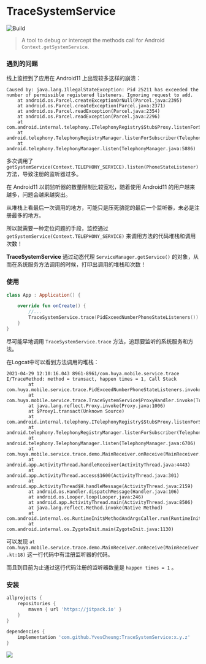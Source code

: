 # TraceSystemService

![Build](https://github.com/YvesCheung/TraceSystemService/workflows/Build/badge.svg)

> A tool to debug or intercept the methods call for Android `Context.getSystemService`.

### 遇到的问题

线上监控到了应用在 Android11 上出现较多这样的崩溃：

```
Caused by: java.lang.IllegalStateException: Pid 25211 has exceeded the number of permissible registered listeners. Ignoring request to add.
	at android.os.Parcel.createExceptionOrNull(Parcel.java:2395)
	at android.os.Parcel.createException(Parcel.java:2371)
	at android.os.Parcel.readException(Parcel.java:2354)
	at android.os.Parcel.readException(Parcel.java:2296)
	at com.android.internal.telephony.ITelephonyRegistry$Stub$Proxy.listenForSubscriber(ITelephonyRegistry.java:1105)
	at android.telephony.TelephonyRegistryManager.listenForSubscriber(TelephonyRegistryManager.java:242)
	at android.telephony.TelephonyManager.listen(TelephonyManager.java:5886)
```

多次调用了 `getSystemService(Context.TELEPHONY_SERVICE).listen(PhoneStateListener)` 方法，导致注册的监听器过多。

在 Android11 以前监听器的数量限制比较宽松，随着使用 Android11 的用户越来越多，问题会越来越突出。

从堆栈上看最后一次调用的地方，可能只是压死骆驼的最后一个监听器，未必是注册最多的地方。

所以就需要一种定位问题的手段，监控通过 `getSystemService(Context.TELEPHONY_SERVICE)` 来调用方法的代码堆栈和调用次数！

**TraceSystemService** 通过动态代理 `ServiceManager.getService()` 的对象，从而在系统服务方法调用的时候，打印出调用的堆栈和次数！

### 使用

```kotlin
class App : Application() {

    override fun onCreate() {
        //...
        TraceSystemService.trace(PidExceedNumberPhoneStateListeners())
    }
}
```

尽可能早地调用 `TraceSystemService.trace` 方法，追踪要监听的系统服务和方法。

在Logcat中可以看到方法调用的堆栈：

```
2021-04-29 12:10:16.043 8961-8961/com.huya.mobile.service.trace I/TraceMethod: method = transact, happen times = 1, Call Stack
        at com.huya.mobile.service.trace.PidExceedNumberPhoneStateListeners.invoke(PidExceedNumberPhoneStateListeners.kt:33)
        at com.huya.mobile.service.trace.TraceSystemService$ProxyHandler.invoke(TraceSystemService.kt:42)
        at java.lang.reflect.Proxy.invoke(Proxy.java:1006)
        at $Proxy1.transact(Unknown Source)
        at com.android.internal.telephony.ITelephonyRegistry$Stub$Proxy.listenForSubscriber(ITelephonyRegistry.java:1100)
        at android.telephony.TelephonyRegistryManager.listenForSubscriber(TelephonyRegistryManager.java:231)
        at android.telephony.TelephonyManager.listen(TelephonyManager.java:6706)
        at com.huya.mobile.service.trace.demo.MainReceiver.onReceive(MainReceiver.kt:18)
        at android.app.ActivityThread.handleReceiver(ActivityThread.java:4443)
        at android.app.ActivityThread.access$1600(ActivityThread.java:301)
        at android.app.ActivityThread$H.handleMessage(ActivityThread.java:2159)
        at android.os.Handler.dispatchMessage(Handler.java:106)
        at android.os.Looper.loop(Looper.java:246)
        at android.app.ActivityThread.main(ActivityThread.java:8506)
        at java.lang.reflect.Method.invoke(Native Method)
        at com.android.internal.os.RuntimeInit$MethodAndArgsCaller.run(RuntimeInit.java:602)
        at com.android.internal.os.ZygoteInit.main(ZygoteInit.java:1130)
```

可以发现 `at com.huya.mobile.service.trace.demo.MainReceiver.onReceive(MainReceiver.kt:18)` 这一行代码中有注册监听器的代码。

而且到目前为止通过这行代码注册的监听器数量是 `happen times = 1` 。

### 安装

```groovy
allprojects {
    repositories {
        maven { url 'https://jitpack.io' }
    }
}

dependencies {
    implementation 'com.github.YvesCheung:TraceSystemService:x.y.z'
}
```

[![](https://jitpack.io/v/YvesCheung/TraceSystemService.svg)](https://jitpack.io/#YvesCheung/TraceSystemService)
